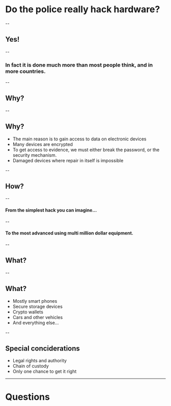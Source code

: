 # Do the police really hack hardware?

--
## Yes!

--
### In fact it is done much more than most people think, and in more countries.

--
## Why?

-- 
## Why?
- The main reason is to gain access to data on electronic devices
- Many devices are encrypted
- To get access to evidence, we must either break the password, or the security mechanism.
- Damaged devices where repair in itself is impossible

--
## How?

--
#### From the simplest hack you can imagine... 

-- 
#### To the most advanced using multi million dollar equipment.

--
## What?

--
## What?
- Mostly smart phones
- Secure storage devices
- Crypto wallets
- Cars and other vehicles
- And everything else...

-- 
## Special conciderations
- Legal rights and authority
- Chain of custody
- Only one chance to get it right

---
# Questions